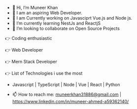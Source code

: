 - 👋 Hi, I’m Muneer Khan
- 👀 I am an aspiring Web Developer.
- 👀 I am Currently working on Javasciprt Vue.js and Node js.
- 🌱 I’m currently learning NestJs and ReactjS
- 💞️ I’m looking to collaborate on Open Source Projects


👉 Coding enthusiastic

👉 Web Developer

👉 Mern Stack Developer

👉 List of Technologies i use the most
  - Javascript | TypeScript | Node | Vue | React | Python


- 📫 How to reach me: muneerkhan31886@gmail.com | https://www.linkedin.com/in/muneer-ahmed-a59362140/

<!---
muneer-ahmed-khan/muneer-ahmed-khan is a ✨ special ✨ repository because its `README.md` (this file) appears on your GitHub profile.
You can click the Preview link to take a look at your changes.
--->

